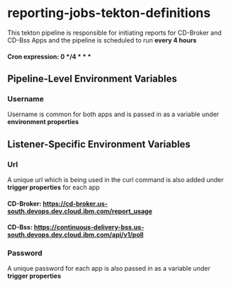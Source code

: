 # reporting-jobs-tekton-definitions

This tekton pipeline is responsible for initiating reports for CD-Broker and CD-Bss Apps and the pipeline is scheduled to run **every 4 hours**

#### Cron expression: 0 */4 * * * 

## Pipeline-Level Environment Variables

### Username

Username is common for both apps and is passed in as a variable under **environment properties**

## Listener-Specific Environment Variables 

### Url

A unique url which is being used in the curl command is also added under **trigger properties** for each app

#### CD-Broker: https://cd-broker.us-south.devops.dev.cloud.ibm.com/report_usage

#### CD-Bss: https://continuous-delivery-bss.us-south.devops.dev.cloud.ibm.com/api/v1/poll


### Password

A unique password for each app is also passed in as a variable under **trigger properties**

